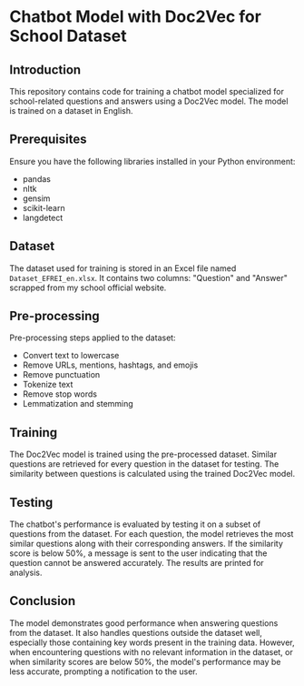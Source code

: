# Chatbot Model with Doc2Vec for School Dataset

## Introduction

This repository contains code for training a chatbot model specialized for school-related questions and answers using a Doc2Vec model. The model is trained on a dataset in English.

## Prerequisites

Ensure you have the following libraries installed in your Python environment:
- pandas
- nltk
- gensim
- scikit-learn
- langdetect

## Dataset

The dataset used for training is stored in an Excel file named `Dataset_EFREI_en.xlsx`. It contains two columns: "Question" and "Answer" scrapped from my school official website.

## Pre-processing

Pre-processing steps applied to the dataset:
- Convert text to lowercase
- Remove URLs, mentions, hashtags, and emojis
- Remove punctuation
- Tokenize text
- Remove stop words
- Lemmatization and stemming

## Training

The Doc2Vec model is trained using the pre-processed dataset. Similar questions are retrieved for every question in the dataset for testing. 
The similarity between questions is calculated using the trained Doc2Vec model.

## Testing
The chatbot's performance is evaluated by testing it on a subset of questions from the dataset. For each question, the model retrieves the most similar questions along with their corresponding answers. If the similarity score is below 50%, a message is sent to the user indicating that the question cannot be answered accurately. The results are printed for analysis.

## Conclusion
The model demonstrates good performance when answering questions from the dataset. It also handles questions outside the dataset well, especially those containing key words present in the training data. However, when encountering questions with no relevant information in the dataset, or when similarity scores are below 50%, the model's performance may be less accurate, prompting a notification to the user.
